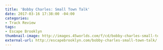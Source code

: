```yaml
---
title: 'Bobby Charles: Small Town Talk'
date: 2017-03-16 17:38:00 -04:00
categories:
- Track Review
tags:
- Escape Brooklyn
thumbnail-image: http://images.45worlds.com/f/cd/bobby-charles-small-town-talk-cd.jpg
external-url: http://escapebrooklyn.com/bobby-charles-small-town-talk/
---
```


